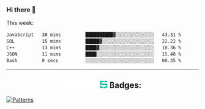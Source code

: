 ### Hi there 👋

This week:
<!--START_SECTION:waka-->

```txt
JavaScript   30 mins         ██████████▓░░░░░░░░░░░░░░   43.31 %
SQL          15 mins         █████▓░░░░░░░░░░░░░░░░░░░   22.22 %
C++          13 mins         ████▓░░░░░░░░░░░░░░░░░░░░   18.36 %
JSON         11 mins         ████░░░░░░░░░░░░░░░░░░░░░   15.48 %
Bash         0 secs          ░░░░░░░░░░░░░░░░░░░░░░░░░   00.35 %
```

<!--END_SECTION:waka-->

---

<h2 style="text-align:center; font-weight: bold;" align="center"><img src="https://github.com/layer5io/layer5/blob/master/.github/assets/images/layer5/layer5-light-no-trim.svg" width="115px"> Badges: </h2>

<a href= "https://meshery.layer5.io/user/04079145-d65d-4d0f-a40e-533d358bea83?tab=badges"><img height="224px" src = "https://badges.layer5.io/assets/badges/patterns/patterns.png" alt = "Patterns" /></a>
